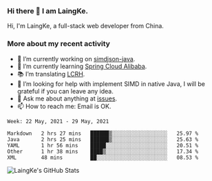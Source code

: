 ### Hi there 👋 I am LaingKe.

Hi, I'm LaingKe, a full-stack web developer from China.

### More about my recent activity

- 🔭 I’m currently working on [simdjson-java](https://github.com/laingke/simdjson-java).
- 🌱 I’m currently learning [Spring Cloud Alibaba](https://github.com/alibaba/spring-cloud-alibaba).
- :books: I’m translating [LCRH](https://github.com/LCTT/LCRH).
- 🤔 I’m looking for help with implement SIMD in native Java, I will be grateful if you can leave any idea.
- 💬 Ask me about anything at [issues](https://github.com/laingke/laingke/issues).
- 📫 How to reach me: Email is OK.

<!--START_SECTION:waka-->
```text
Week: 22 May, 2021 - 29 May, 2021

Markdown   2 hrs 27 mins   ██████▒░░░░░░░░░░░░░░░░░░   25.97 % 
Java       2 hrs 25 mins   ██████▒░░░░░░░░░░░░░░░░░░   25.63 % 
YAML       1 hr 56 mins    █████░░░░░░░░░░░░░░░░░░░░   20.51 % 
Other      1 hr 38 mins    ████▒░░░░░░░░░░░░░░░░░░░░   17.34 % 
XML        48 mins         ██░░░░░░░░░░░░░░░░░░░░░░░   08.53 % 
```
<!--END_SECTION:waka-->

![LaingKe's GitHub Stats](https://github-readme-stats.vercel.app/api?username=laingke&show_icons=true&theme=nightowl&count_private=true)
